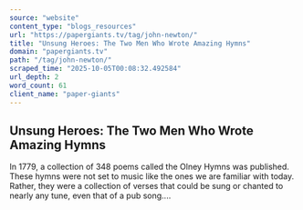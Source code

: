 ```yaml
---
source: "website"
content_type: "blogs_resources"
url: "https://papergiants.tv/tag/john-newton/"
title: "Unsung Heroes: The Two Men Who Wrote Amazing Hymns"
domain: "papergiants.tv"
path: "/tag/john-newton/"
scraped_time: "2025-10-05T00:08:32.492584"
url_depth: 2
word_count: 61
client_name: "paper-giants"
---
```


## Unsung Heroes: The Two Men Who Wrote Amazing Hymns

In 1779, a collection of 348 poems called the Olney Hymns was published. These hymns were not set to music like the ones we are familiar with today. Rather, they were a collection of verses that could be sung or chanted to nearly any tune, even that of a pub song....